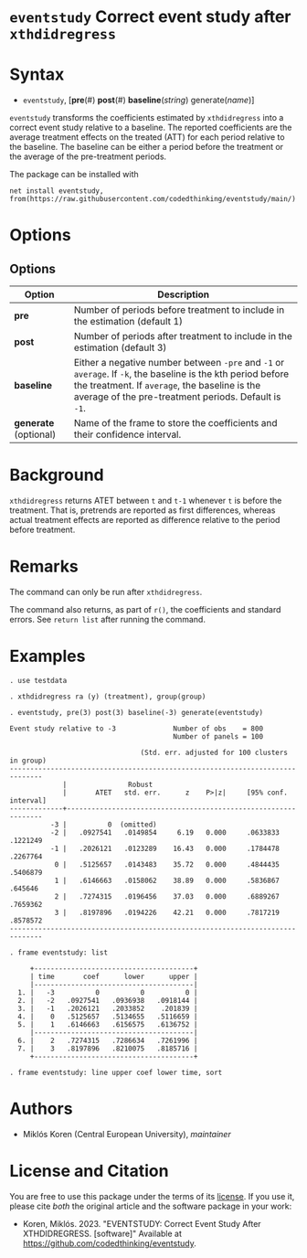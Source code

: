 # `eventstudy` Correct event study after `xthdidregress`

# Syntax

- `eventstudy`, [**pre**(#) **post**(#) **baseline**(*string*) generate(*name*)]

`eventstudy` transforms the coefficients estimated by `xthdidregress` into a correct event study relative to a baseline. The reported coefficients are the average treatment effects on the treated (ATT) for each period relative to the baseline. The baseline can be either a period before the treatment or the average of the pre-treatment periods.


The package can be installed with
```
net install eventstudy, from(https://raw.githubusercontent.com/codedthinking/eventstudy/main/)
```

# Options
## Options
Option | Description
-------|------------
**pre** | Number of periods before treatment to include in the estimation (default 1)
**post** | Number of periods after treatment to include in the estimation (default 3)
**baseline** | Either a negative number between `-pre` and `-1` or `average`. If `-k`, the baseline is the kth period before the treatment. If `average`, the baseline is the average of the pre-treatment periods. Default is `-1`.
**generate** (optional) | Name of the frame to store the coefficients and their confidence interval.

# Background
`xthdidregress` returns ATET between `t` and `t-1` whenever `t` is before the treatment. That is, pretrends are reported as first differences, whereas actual treatment effects are reported as difference relative to the period before treatment. 

# Remarks
The command can only be run after `xthdidregress`. 

The command also returns, as part of `r()`, the coefficients and standard errors. See `return list` after running the command.


# Examples
```
. use testdata

. xthdidregress ra (y) (treatment), group(group)

. eventstudy, pre(3) post(3) baseline(-3) generate(eventstudy)

Event study relative to -3              Number of obs    = 800
                                        Number of panels = 100

                                (Std. err. adjusted for 100 clusters in group)
------------------------------------------------------------------------------
             |               Robust
             |       ATET   std. err.      z    P>|z|     [95% conf. interval]
-------------+----------------------------------------------------------------
          -3 |          0  (omitted)
          -2 |   .0927541   .0149854     6.19   0.000     .0633833    .1221249
          -1 |   .2026121   .0123289    16.43   0.000     .1784478    .2267764
           0 |   .5125657   .0143483    35.72   0.000     .4844435    .5406879
           1 |   .6146663   .0158062    38.89   0.000     .5836867     .645646
           2 |   .7274315   .0196456    37.03   0.000     .6889267    .7659362
           3 |   .8197896   .0194226    42.21   0.000     .7817219    .8578572
------------------------------------------------------------------------------

. frame eventstudy: list

     +---------------------------------------+
     | time       coef      lower      upper |
     |---------------------------------------|
  1. |   -3          0          0          0 |
  2. |   -2   .0927541   .0936938   .0918144 |
  3. |   -1   .2026121   .2033852    .201839 |
  4. |    0   .5125657   .5134655   .5116659 |
  5. |    1   .6146663   .6156575   .6136752 |
     |---------------------------------------|
  6. |    2   .7274315   .7286634   .7261996 |
  7. |    3   .8197896   .8210075   .8185716 |
     +---------------------------------------+

. frame eventstudy: line upper coef lower time, sort
```



# Authors
- Miklós Koren (Central European University), *maintainer*

# License and Citation
You are free to use this package under the terms of its [license](LICENSE). If you use it, please cite *both* the original article and the software package in your work:

- Koren, Miklós. 2023. "EVENTSTUDY: Correct Event Study After XTHDIDREGRESS. [software]" Available at https://github.com/codedthinking/eventstudy.
